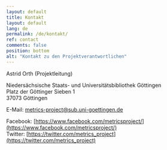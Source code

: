 ```yaml
---
layout: default
title: Kontakt
layout: default
lang: de
permalink: /de/kontakt/
ref: contact
comments: false
position: bottom
alt: "Kontakt zu den Projektverantwortlichen"
---
```


Astrid Orth (Projektleitung)

Niedersächsische Staats- und Universitätsbibliothek Göttingen  
Platz der Göttinger Sieben 1  
37073 Göttingen  

E-Mail: <metrics-project@sub.uni-goettingen.de>  

Facebook: [https://www.facebook.com/metricsproject/](https://www.facebook.com/metricsproject/)  
Twitter: [https://twitter.com/metrics_project](https://twitter.com/metrics_project)
